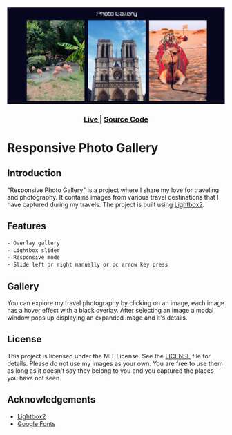 <img width="1000" alt="Screenshot Gallery" src="./live preview.png">

<div align="center">
  <h3>
    <a href="" color="white">
      Live
    </a>
    <span> | </span>
    <a href="">
      Source Code
    </a>
    </div>

# Responsive Photo Gallery

## Introduction

"Responsive Photo Gallery" is a project where I share my love for traveling and photography. It contains images from various travel destinations that I have captured during my travels. The project is built using [Lightbox2](https://lokeshdhakar.com/projects/lightbox2/). 

## Features

```bash
- Overlay gallery
- Lightbox slider
- Responsive mode 
- Slide left or right manually or pc arrow key press
```

## Gallery

You can explore my travel photography by clicking on an image, each image has a hover effect with a black overlay. After selecting an image a modal window pops up displaying an expanded image and it's details. 

## License

This project is licensed under the MIT License. See the [LICENSE](https://github.com/Osaze-ai/photo-gallery/blob/main/LICENSE) file for details.
Please do not use my images as your own. You are free to use them as long as it doesn't say they belong to you and you captured the places you have not seen.

## Acknowledgements

- [Lightbox2](https://lokeshdhakar.com/projects/lightbox2/)
- [Google Fonts](https://fonts.google.com/)



